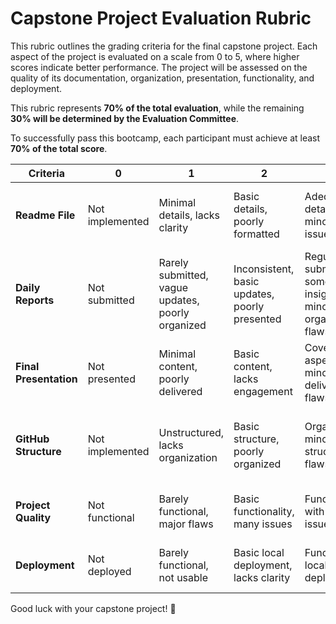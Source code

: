 # Capstone Project Evaluation Rubric

This rubric outlines the grading criteria for the final capstone project. Each aspect of the project is evaluated on a scale from 0 to 5, where higher scores indicate better performance. The project will be assessed on the quality of its documentation, organization, presentation, functionality, and deployment.

This rubric represents **70% of the total evaluation**, while the remaining **30% will be determined by the Evaluation Committee**.

To successfully pass this bootcamp, each participant must achieve at least **70% of the total score**.

| **Criteria**            | **0**                      | **1**                                | **2**                                   | **3**                                     | **4**                                      | **5**                                      |
|--------------------------|----------------------------|--------------------------------------|----------------------------------------|------------------------------------------|------------------------------------------|------------------------------------------|
| **Readme File**          | Not implemented           | Minimal details, lacks clarity       | Basic details, poorly formatted        | Adequate details, minor clarity issues   | Well-detailed, minor formatting issues   | Comprehensive, well-organized, error-free |
| **Daily Reports**        | Not submitted             | Rarely submitted, vague updates, poorly organized | Inconsistent, basic updates, poorly presented | Regular submissions, some useful insights, minor organization flaws | Regular and insightful updates, organized and presentable | Consistently detailed, reflective, well-organized, and highly presentable |
| **Final Presentation**   | Not presented             | Minimal content, poorly delivered    | Basic content, lacks engagement        | Covers key aspects, minor delivery flaws | Clear, engaging, lacks integrated demo   | Polished, engaging, includes an effective demo presentation |
| **GitHub Structure**     | Not implemented           | Unstructured, lacks organization    | Basic structure, poorly organized      | Organized, minor structural flaws        | Well-structured, minor issues, lacks demo presentation | Fully organized, clean, includes well-documented demo presentation |
| **Project Quality**      | Not functional            | Barely functional, major flaws       | Basic functionality, many issues       | Functional with minor issues             | High quality, minor polish required      | Exceptional quality, thoroughly polished |
| **Deployment**           | Not deployed              | Barely functional, not usable        | Basic local deployment, lacks clarity  | Functional local deployment              | Public deployment with minor issues | Fully functional public deployment |

Good luck with your capstone project! 🎉
